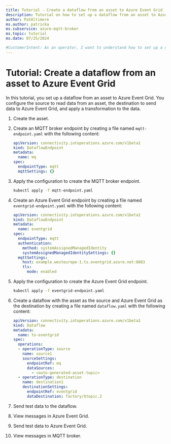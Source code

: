 ```yaml
---
title: Tutorial - Create a dataflow from an asset to Azure Event Grid
description: Tutorial on how to set up a dataflow from an asset to Azure Event Grid.
author: PatAltimore
ms.author: patricka
ms.subservice: azure-mqtt-broker
ms.topic: tutorial
ms.date: 07/25/2024

#CustomerIntent: As an operator, I want to understand how to set up a dataflow from an asset to Azure Event Grid.
---
```


# Tutorial: Create a dataflow from an asset to Azure Event Grid

In this tutorial, you set up a dataflow from an asset to Azure Event Grid. You configure the source to read data from an asset, the destination to send data to Azure Event Grid, and apply a transformation to the data.

1. Create the asset.
1. Create an MQTT broker endpoint by creating a file named `mqtt-endpoint.yaml` with the following content:

   ```yaml
   apiVersion: connectivity.iotoperations.azure.com/v1beta1
   kind: DataflowEndpoint
   metadata:
     name: mq
   spec:
     endpointType: mqtt
     mqttSettings: {}
   ```

1. Apply the configuration to create the MQTT broker endpoint.

   ```bash
   kubectl apply -f mqtt-endpoint.yaml
   ```

1. Create an Azure Event Grid endpoint by creating a file named `eventgrid-endpoint.yaml` with the following content:

   ```yaml
   apiVersion: connectivity.iotoperations.azure.com/v1beta1
   kind: DataflowEndpoint
   metadata:
     name: eventgrid
   spec:
     endpointType: mqtt
     authentication:
       method: systemAssignedManagedIdentity
       systemAssignedManagedIdentitySettings: {}
     mqttSettings:
       host: example.westeurope-1.ts.eventgrid.azure.net:8883
       tls:
         mode: enabled
   ```

1. Apply the configuration to create the Azure Event Grid endpoint.

   ```bash
   kubectl apply -f eventgrid-endpoint.yaml
   ```

1. Create a dataflow with the asset as the source and Azure Event Grid as the destination by creating a file named `dataflow.yaml` with the following content:

    ```yaml
    apiVersion: connectivity.iotoperations.azure.com/v1beta1
    kind: Dataflow
    metadata:
      name: to-eventgrid
    spec:
      operations:
      - operationType: source
        name: source1
        sourceSettings:
          endpointRef: mq
          dataSources:
            - <auto-generated-asset-topic>
      - operationType: destination
        name: destination1
        destinationSettings:
          endpointRef: eventgrid
          dataDestination: factory/$topic.2
    ```

1. Send test data to the dataflow.
1. View messages in Azure Event Grid.
1. Send test data to Azure Event Grid.
1. View messages in MQTT broker.